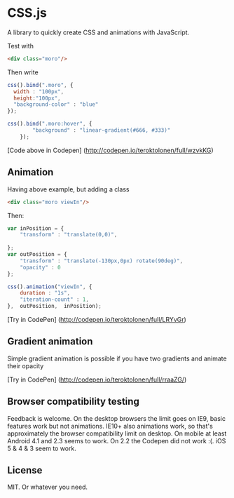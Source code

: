 # CSS.js

A library to quickly create CSS and animations with JavaScript.

Test with
```html
<div class="moro"/> 
```
Then write
```javascript
css().bind(".moro", {
  width : "100px",
  height:"100px",
  "background-color" : "blue"
});

css().bind(".moro:hover", {
        "background" : "linear-gradient(#666, #333)"
    });

```
[Code above in Codepen] (http://codepen.io/teroktolonen/full/wzvkKG)

## Animation

Having above example, but adding a class
```html
<div class="moro viewIn"/> 
```

Then:

```javascript
var inPosition = {
    "transform" : "translate(0,0)",
    
};
var outPosition = {
    "transform" : "translate(-130px,0px) rotate(90deg)",
    "opacity" : 0
};

css().animation("viewIn", {
    duration : "1s",
    "iteration-count" : 1,
},  outPosition,  inPosition); 
```

[Try in CodePen] (http://codepen.io/teroktolonen/full/LRYvGr)

## Gradient animation

Simple gradient animation is possible if you have two gradients and animate their opacity

[Try in CodePen] (http://codepen.io/teroktolonen/full/rraaZG/)

## Browser compatibility testing

Feedback is welcome. On the desktop browsers the limit goes on IE9, basic features work but not animations. IE10+ also animations work, so that's approximately the browser compatibility limit on desktop. On mobile at least Android 4.1 and 2.3 seems to work. On 2.2 the Codepen did not work :(. iOS 5 & 4 & 3 seem to work.

## License

MIT. Or whatever you need.
